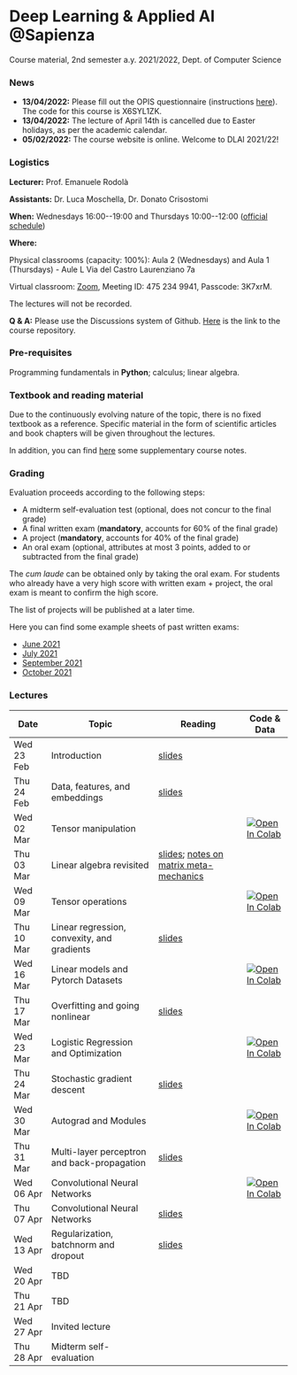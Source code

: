 # Deep Learning & Applied AI @Sapienza

Course material, 2nd semester a.y. 2021/2022, Dept. of Computer Science

### News

- **13/04/2022:** Please fill out the OPIS questionnaire (instructions [here](https://www.uniroma1.it/sites/default/files/field_file_allegati/guided_path_to_access_student_s_opinions_questionnaire_2021_2022.pdf)). The code for this course is X6SYL1ZK.
- **13/04/2022:** The lecture of April 14th is cancelled due to Easter holidays, as per the academic calendar.
- **05/02/2022:** The course website is online. Welcome to DLAI 2021/22!

### Logistics

**Lecturer:** Prof. Emanuele Rodolà

**Assistants:** Dr. Luca Moschella, Dr. Donato Crisostomi

**When:** Wednesdays 16:00--19:00 and Thursdays 10:00--12:00 ([official schedule](https://www.studiareinformatica.uniroma1.it/laurea-magistrale/orario-lezioni))

**Where:**

Physical classrooms (capacity: 100%): Aula 2 (Wednesdays) and Aula 1 (Thursdays) - Aule L Via del Castro Laurenziano 7a

Virtual classroom: [Zoom](https://zoom.us/j/4752349941?pwd=U0doeGFLWFFDSWlzWWxvd0JGMDRndz09), Meeting ID: 475 234 9941, Passcode: 3K7xrM.

The lectures will not be recorded.

**Q & A:** Please use the Discussions system of Github. [Here](https://github.com/erodola/DLAI-s2-2022) is the link to the course repository.

### Pre-requisites

Programming fundamentals in **Python**; calculus; linear algebra.

### Textbook and reading material

Due to the continuously evolving nature of the topic, there is no fixed textbook as a reference. Specific material in the form of scientific articles and book chapters will be given throughout the lectures.

In addition, you can find [here](https://github.com/erodola/DLAI-s2-2022/blob/main/resources/Course_notes_Crisostomi.pdf) some supplementary course notes.

### Grading

Evaluation proceeds according to the following steps:

- A midterm self-evaluation test (optional, does not concur to the final grade)
- A final written exam (**mandatory**, accounts for 60% of the final grade)
- A project (**mandatory**, accounts for 40% of the final grade)
- An oral exam (optional, attributes at most 3 points, added to or subtracted from the final grade)

The _cum laude_ can be obtained only by taking the oral exam. For students who already have a very high score with written exam + project, the oral exam is meant to confirm the high score.

The list of projects will be published at a later time.

Here you can find some example sheets of past written exams:

- [June 2021](https://github.com/erodola/DLAI-s2-2021/raw/main/exams/June-2021.pdf)
- [July 2021](https://github.com/erodola/DLAI-s2-2021/raw/main/exams/July-2021.pdf)
- [September 2021](https://github.com/erodola/DLAI-s2-2021/raw/main/exams/September-2021.pdf)
- [October 2021](https://github.com/erodola/DLAI-s2-2021/raw/main/exams/October-2021.pdf)

### Lectures

**Date** | **Topic** | **Reading** | **Code & Data**
------------ | ------------- | ------------ | ------------
Wed 23 Feb | Introduction | [slides](https://github.com/erodola/DLAI-s2-2022/raw/main/01_intro/01-intro.pdf) |
Thu 24 Feb | Data, features, and embeddings | [slides](https://github.com/erodola/DLAI-s2-2022/raw/main/02_data/02-data.pdf) |
Wed 02 Mar | Tensor manipulation |  | [![Open In Colab](https://colab.research.google.com/assets/colab-badge.svg)](https://colab.research.google.com/github/erodola/DLAI-s2-2022/blob/main/labs/01/01_Tensor_basics_2022.ipynb)
Thu 03 Mar | Linear algebra revisited | [slides](https://github.com/erodola/DLAI-s2-2022/raw/main/03_linalg/03-linalg.pdf); [notes on matrix meta-mechanics](https://github.com/erodola/DLAI-s2-2022/raw/main/03_linalg/03b-matrix.pdf) |
Wed 09 Mar | Tensor operations |  | [![Open In Colab](https://colab.research.google.com/assets/colab-badge.svg)](https://colab.research.google.com/github/erodola/DLAI-s2-2022/blob/main/labs/02/02_Tensor_operations_2022.ipynb)
Thu 10 Mar | Linear regression, convexity, and gradients | [slides](https://github.com/erodola/DLAI-s2-2022/raw/main/04_linear/04-linear.pdf) |
Wed 16 Mar | Linear models and Pytorch Datasets   |  | [![Open In Colab](https://colab.research.google.com/assets/colab-badge.svg)](https://colab.research.google.com/github/erodola/DLAI-s2-2022/blob/main/labs/03/03_Linear_models_and_Pytorch_Datasets_2022.ipynb) |
Thu 17 Mar | Overfitting and going nonlinear | [slides](https://github.com/erodola/DLAI-s2-2022/raw/main/05_nonlinear/05-nonlinear.pdf) |
Wed 23 Mar | Logistic Regression and Optimization |  | [![Open In Colab](https://colab.research.google.com/assets/colab-badge.svg)](https://colab.research.google.com/github/erodola/DLAI-s2-2022/blob/main/labs/04/4_Logistic_Regression_and_Optimization.ipynb) |
Thu 24 Mar | Stochastic gradient descent | [slides](https://github.com/erodola/DLAI-s2-2022/raw/main/06_sgd/06-sgd.pdf) |
Wed 30 Mar | Autograd and Modules | | [![Open In Colab](https://colab.research.google.com/assets/colab-badge.svg)](https://colab.research.google.com/github/erodola/DLAI-s2-2022/blob/main/labs/05/5_Autograd_and_Modules_2022.ipynb)
Thu 31 Mar | Multi-layer perceptron and back-propagation | [slides](https://github.com/erodola/DLAI-s2-2022/raw/main/07_mlp/07-mlp.pdf) |
Wed 06 Apr | Convolutional Neural Networks   |  | [![Open In Colab](https://colab.research.google.com/assets/colab-badge.svg)](https://colab.research.google.com/github/erodola/DLAI-s2-2022/blob/main/labs/06/6_Convolutional_Neural_Networks_2022.ipynb) |
Thu 07 Apr | Convolutional Neural Networks | [slides](https://github.com/erodola/DLAI-s2-2022/raw/main/08_cnn/08-cnn.pdf) |
Wed 13 Apr | Regularization, batchnorm and dropout | [slides](https://github.com/erodola/DLAI-s2-2022/raw/main/09_regular/09-regular.pdf) |
Wed 20 Apr | TBD |  |
Thu 21 Apr | TBD |  |
Wed 27 Apr | Invited lecture |  |
Thu 28 Apr | Midterm self-evaluation |  |
